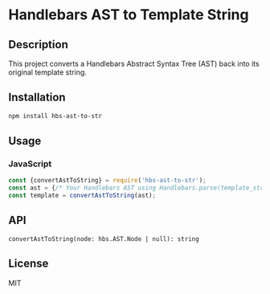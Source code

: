 # Handlebars AST to Template String

## Description

This project converts a Handlebars Abstract Syntax Tree (AST) back into its original template string.

## Installation

```hbs
npm install hbs-ast-to-str
```

## Usage

### JavaScript

```javascript
const {convertAstToString} = require('hbs-ast-to-str');
const ast = {/* Your Handlebars AST using Handlebars.parse(template_str)*/};
const template = convertAstToString(ast);
```

## API

`convertAstToString(node: hbs.AST.Node | null): string`

## License

MIT
